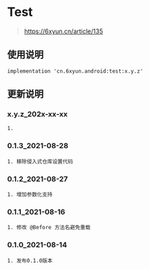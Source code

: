 Test
===
> <https://6xyun.cn/article/135>

使用说明
---
```
implementation 'cn.6xyun.android:test:x.y.z'
```

更新说明
---
### x.y.z_202x-xx-xx
    1.

### 0.1.3_2021-08-28
    1. 移除侵入式仓库设置代码

### 0.1.2_2021-08-27
    1. 增加参数化支持

### 0.1.1_2021-08-16
    1. 修改 @Before 方法名避免重载

### 0.1.0_2021-08-14
    1. 发布0.1.0版本